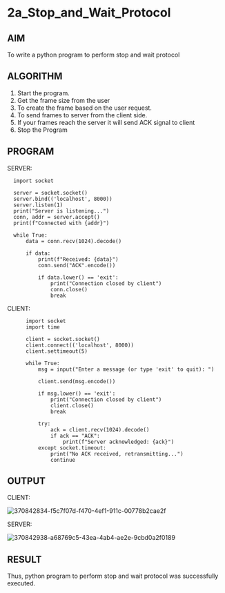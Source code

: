 # 2a_Stop_and_Wait_Protocol
## AIM 
To write a python program to perform stop and wait protocol
## ALGORITHM
1. Start the program.
2. Get the frame size from the user
3. To create the frame based on the user request.
4. To send frames to server from the client side.
5. If your frames reach the server it will send ACK signal to client
6. Stop the Program
## PROGRAM
SERVER:

      import socket
      
      server = socket.socket()
      server.bind(('localhost', 8000))
      server.listen(1)
      print("Server is listening...")
      conn, addr = server.accept()
      print(f"Connected with {addr}")
      
      while True:
          data = conn.recv(1024).decode()
      
          if data:
              print(f"Received: {data}")
              conn.send("ACK".encode())
      
              if data.lower() == 'exit':  
                  print("Connection closed by client")
                  conn.close()
                  break

CLIENT:


          import socket
          import time
          
          client = socket.socket()
          client.connect(('localhost', 8000))
          client.settimeout(5)  
          
          while True:
              msg = input("Enter a message (or type 'exit' to quit): ")
          
              client.send(msg.encode())  
          
              if msg.lower() == 'exit':  
                  print("Connection closed by client")
                  client.close()
                  break
          
              try:
                  ack = client.recv(1024).decode()
                  if ack == "ACK":
                      print(f"Server acknowledged: {ack}")
              except socket.timeout:
                  print("No ACK received, retransmitting...")
                  continue  




## OUTPUT
CLIENT:

![370842834-f5c7f07d-f470-4ef1-911c-00778b2cae2f](https://github.com/user-attachments/assets/28b533c9-82a6-4a01-9b8f-a861d6e3a6aa)

SERVER:

![370842938-a68769c5-43ea-4ab4-ae2e-9cbd0a2f0189](https://github.com/user-attachments/assets/c7d8ddcc-37fc-4b8b-826e-bb0197e6c1cf)



## RESULT
Thus, python program to perform stop and wait protocol was successfully executed.
